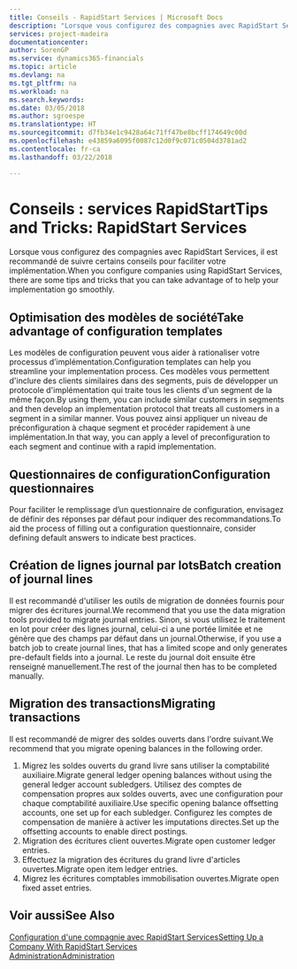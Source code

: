 ```yaml
---
title: Conseils - RapidStart Services | Microsoft Docs
description: "Lorsque vous configurez des compagnies avec RapidStart Services, il est recommandé de suivre certains conseils pour faciliter votre implémentation."
services: project-madeira
documentationcenter: 
author: SorenGP
ms.service: dynamics365-financials
ms.topic: article
ms.devlang: na
ms.tgt_pltfrm: na
ms.workload: na
ms.search.keywords: 
ms.date: 03/05/2018
ms.author: sgroespe
ms.translationtype: HT
ms.sourcegitcommit: d7fb34e1c9428a64c71ff47be8bcff174649c00d
ms.openlocfilehash: e43859a6095f0087c12d0f9c071c0504d3781ad2
ms.contentlocale: fr-ca
ms.lasthandoff: 03/22/2018

---
```

# <a name="tips-and-tricks-rapidstart-services"></a><span data-ttu-id="11d0a-103">Conseils : services RapidStart</span><span class="sxs-lookup"><span data-stu-id="11d0a-103">Tips and Tricks: RapidStart Services</span></span>
<span data-ttu-id="11d0a-104">Lorsque vous configurez des compagnies avec RapidStart Services, il est recommandé de suivre certains conseils pour faciliter votre implémentation.</span><span class="sxs-lookup"><span data-stu-id="11d0a-104">When you configure companies using RapidStart Services, there are some tips and tricks that you can take advantage of to help your implementation go smoothly.</span></span>  

## <a name="take-advantage-of-configuration-templates"></a><span data-ttu-id="11d0a-105">Optimisation des modèles de société</span><span class="sxs-lookup"><span data-stu-id="11d0a-105">Take advantage of configuration templates</span></span>  
<span data-ttu-id="11d0a-106">Les modèles de configuration peuvent vous aider à rationaliser votre processus d’implémentation.</span><span class="sxs-lookup"><span data-stu-id="11d0a-106">Configuration templates can help you streamline your implementation process.</span></span> <span data-ttu-id="11d0a-107">Ces modèles vous permettent d'inclure des clients similaires dans des segments, puis de développer un protocole d'implémentation qui traite tous les clients d'un segment de la même façon.</span><span class="sxs-lookup"><span data-stu-id="11d0a-107">By using them, you can include similar customers in segments and then develop an implementation protocol that treats all customers in a segment in a similar manner.</span></span> <span data-ttu-id="11d0a-108">Vous pouvez ainsi appliquer un niveau de préconfiguration à chaque segment et procéder rapidement à une implémentation.</span><span class="sxs-lookup"><span data-stu-id="11d0a-108">In that way, you can apply a level of preconfiguration to each segment and continue with a rapid implementation.</span></span>  

## <a name="configuration-questionnaires"></a><span data-ttu-id="11d0a-109">Questionnaires de configuration</span><span class="sxs-lookup"><span data-stu-id="11d0a-109">Configuration questionnaires</span></span>  
<span data-ttu-id="11d0a-110">Pour faciliter le remplissage d’un questionnaire de configuration, envisagez de définir des réponses par défaut pour indiquer des recommandations.</span><span class="sxs-lookup"><span data-stu-id="11d0a-110">To aid the process of filling out a configuration questionnaire, consider defining default answers to indicate best practices.</span></span>  

## <a name="batch-creation-of-journal-lines"></a><span data-ttu-id="11d0a-111">Création de lignes journal par lots</span><span class="sxs-lookup"><span data-stu-id="11d0a-111">Batch creation of journal lines</span></span>  
<span data-ttu-id="11d0a-112">Il est recommandé d'utiliser les outils de migration de données fournis pour migrer des écritures journal.</span><span class="sxs-lookup"><span data-stu-id="11d0a-112">We recommend that you use the data migration tools provided to migrate journal entries.</span></span> <span data-ttu-id="11d0a-113">Sinon, si vous utilisez le traitement en lot pour créer des lignes journal, celui-ci a une portée limitée et ne génère que des champs par défaut dans un journal.</span><span class="sxs-lookup"><span data-stu-id="11d0a-113">Otherwise, if you use a batch job to create journal lines, that has a limited scope and only generates pre-default fields into a journal.</span></span> <span data-ttu-id="11d0a-114">Le reste du journal doit ensuite être renseigné manuellement.</span><span class="sxs-lookup"><span data-stu-id="11d0a-114">The rest of the journal then has to be completed manually.</span></span>  

## <a name="migrating-transactions"></a><span data-ttu-id="11d0a-115">Migration des transactions</span><span class="sxs-lookup"><span data-stu-id="11d0a-115">Migrating transactions</span></span>  
<span data-ttu-id="11d0a-116">Il est recommandé de migrer des soldes ouverts dans l'ordre suivant.</span><span class="sxs-lookup"><span data-stu-id="11d0a-116">We recommend that you migrate opening balances in the following order.</span></span>  

1.  <span data-ttu-id="11d0a-117">Migrez les soldes ouverts du grand livre sans utiliser la comptabilité auxiliaire.</span><span class="sxs-lookup"><span data-stu-id="11d0a-117">Migrate general ledger opening balances without using the general ledger account subledgers.</span></span> <span data-ttu-id="11d0a-118">Utilisez des comptes de compensation propres aux soldes ouverts, avec une configuration pour chaque comptabilité auxiliaire.</span><span class="sxs-lookup"><span data-stu-id="11d0a-118">Use specific opening balance offsetting accounts, one set up for each subledger.</span></span> <span data-ttu-id="11d0a-119">Configurez les comptes de compensation de manière à activer les imputations directes.</span><span class="sxs-lookup"><span data-stu-id="11d0a-119">Set up the offsetting accounts to enable direct postings.</span></span>  
2.  <span data-ttu-id="11d0a-120">Migration des écritures client ouvertes.</span><span class="sxs-lookup"><span data-stu-id="11d0a-120">Migrate open customer ledger entries.</span></span>  
3.  <span data-ttu-id="11d0a-121">Effectuez la migration des écritures du grand livre d'articles ouvertes.</span><span class="sxs-lookup"><span data-stu-id="11d0a-121">Migrate open item ledger entries.</span></span>  
4.  <span data-ttu-id="11d0a-122">Migrez les écritures comptables immobilisation ouvertes.</span><span class="sxs-lookup"><span data-stu-id="11d0a-122">Migrate open fixed asset entries.</span></span>  

## <a name="see-also"></a><span data-ttu-id="11d0a-123">Voir aussi</span><span class="sxs-lookup"><span data-stu-id="11d0a-123">See Also</span></span>  
[<span data-ttu-id="11d0a-124">Configuration d'une compagnie avec RapidStart Services</span><span class="sxs-lookup"><span data-stu-id="11d0a-124">Setting Up a Company With RapidStart Services</span></span>](admin-set-up-a-company-with-rapidstart.md)  
[<span data-ttu-id="11d0a-125">Administration</span><span class="sxs-lookup"><span data-stu-id="11d0a-125">Administration</span></span>](admin-setup-and-administration.md)

